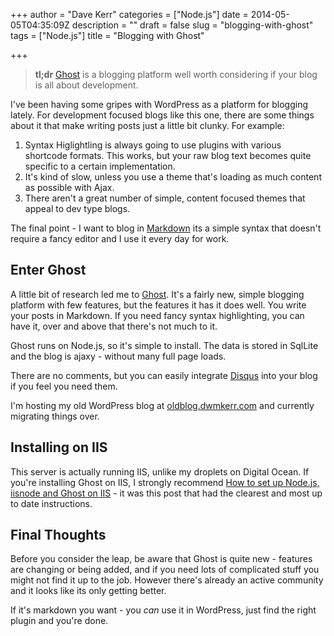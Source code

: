 +++
author = "Dave Kerr"
categories = ["Node.js"]
date = 2014-05-05T04:35:09Z
description = ""
draft = false
slug = "blogging-with-ghost"
tags = ["Node.js"]
title = "Blogging with Ghost"

+++


> **tl;dr** [Ghost](https://ghost.org/) is a blogging platform well worth considering if your blog is all about development.

I've been having some  gripes with WordPress as a platform for blogging lately. For development focused blogs like this one, there are some things about it that make writing posts just a little bit clunky. For example:

1. Syntax Higlightling is always going to use plugins with   various shortcode formats. This works, but your raw blog text becomes quite specific to a certain implementation.
2. It's kind of slow, unless you use a theme that's loading as much content as possible with Ajax.
3. There aren't a great number of simple, content focused themes that appeal to dev type blogs.

The final point - I want to blog in [Markdown](https://daringfireball.net/projects/markdown/) its a simple syntax that doesn't require a fancy editor and I use it every day for work.

## Enter Ghost

A little bit of research led me to [Ghost](https://ghost.org/). It's a fairly new, simple blogging platform with few features, but the features it has it does well. You write your posts in Markdown. If you need fancy syntax highlighting, you can have it, over and above that there's not much to it.

Ghost runs on Node.js, so it's simple to install. The data is stored in SqlLite and the blog is ajaxy - without many full page loads.

There are no comments, but you can easily integrate [Disqus](http://disqus.com/) into your blog if you feel you need them.

I'm hosting my old WordPress blog at [oldblog.dwmkerr.com](http://oldblog.dwmkerr/com) and currently migrating things over.

## Installing on IIS

This server is actually running IIS, unlike my droplets on Digital Ocean. If you're installing Ghost on IIS, I strongly recommend [How to set up Node.js, iisnode and Ghost on IIS](http://www.saotn.org/how-to-set-up-nodejs-iisnode-module-ghost-on-windows-server-2012-iis-80/) - it was this post that had the clearest and most up to date instructions.

## Final Thoughts

Before you consider the leap, be aware that Ghost is quite new - features are changing or being added, and if you need lots of complicated stuff you might not find it up to the job. However there's already an active community and it looks like its only getting better.

If it's markdown you want - you *can* use it in WordPress, just find the right plugin and you're done.

